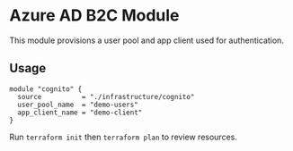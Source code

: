 # Azure AD B2C Module

This module provisions a user pool and app client used for authentication.

## Usage
```hcl
module "cognito" {
  source          = "./infrastructure/cognito"
  user_pool_name  = "demo-users"
  app_client_name = "demo-client"
}
```

Run `terraform init` then `terraform plan` to review resources.
